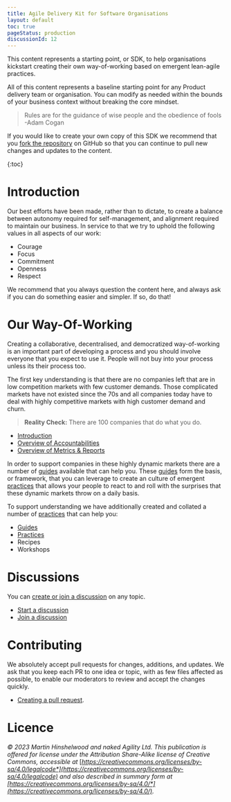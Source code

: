 ```yaml
---
title: Agile Delivery Kit for Software Organisations
layout: default
toc: true
pageStatus: production
discussionId: 12 
---
```


This content represents a starting point, or SDK, to help organisations kickstart creating their own way-of-working based on emergent lean-agile practices.

All of this content represents a baseline starting point for any Product delivery team or organisation. You can modify as needed within the bounds of your business context without breaking the core mindset.

>   Rules are for the guidance of wise people and the obedience of fools -Adam Cogan

If you would like to create your own copy of this SDK we recommend that you [fork the repository](https://docs.github.com/en/pull-requests/collaborating-with-pull-requests/working-with-forks/about-forks) on GitHub so that you can continue to pull new changes and updates to the content.

{:toc}

# Introduction

Our best efforts have been made, rather than to dictate, to create a balance between autonomy required for self-management, and alignment required to maintain our business. In service to that we try to uphold the following values in all aspects of our work:

-   Courage
-   Focus
-   Commitment
-   Openness
-   Respect

We recommend that you always question the content here, and always ask if you can do something easier and simpler. If so, do that!

# Our Way-Of-Working

Creating a collaborative, decentralised, and democratized way-of-working is an important part of developing a process and you should involve everyone that you expect to use it. People will not buy into your process unless its their process too.

The first key understanding is that there are no companies left that are in low competition markets with few customer demands. Those complicated markets have not existed since the 70s and all companies today have to deal with highly competitive markets with high customer demand and churn.

>   **Reality Check:** There are 100 companies that do what you do.

- [Introduction](introduction.md)
- [Overview of Accountabilities](accountabilities.md)
- [Overview of Metrics & Reports](metrics-reports.md)


In order to support companies in these highly dynamic markets there are a number of [guides](guides/index.md) available that can help you. These [guides](guides/index.md) form the basis, or framework, that you can leverage to create an culture of emergent [practices](practices/index.md) that allows your people to react to and roll with the surprises that these dynamic markets throw on a daily basis.

To support understanding we have additionally created and collated a number of [practices](practices/index.md) that can help you:

-   [Guides](guides/index.md)
-   [Practices](./practices/index.md)
-   Recipes
-   Workshops

# Discussions

You can [create or join a discussion](https://github.com/nkdAgility/Scrum-Delivery-Kit-for-Software-Organisations/discussions) on any topic.

-   [Start a discussion](https://github.com/nkdAgility/Scrum-Delivery-Kit-for-Software-Organisations/discussions/new)
-   [Join a discussion](https://github.com/nkdAgility/Scrum-Delivery-Kit-for-Software-Organisations/discussions)

# Contributing

We absolutely accept pull requests for changes, additions, and updates. We ask that you keep each PR to one idea or topic, with as few files affected as possible, to enable our moderators to review and accept the changes quickly.

-   [Creating a pull request](https://docs.github.com/en/pull-requests/collaborating-with-pull-requests/proposing-changes-to-your-work-with-pull-requests/creating-a-pull-request).

# Licence

*© 2023 Martin Hinshelwood and naked Agility Ltd. This publication is offered for license under the Attribution Share-Alike license of Creative Commons, accessible at* [*https://creativecommons.org/licenses/by-sa/4.0/legalcode*](https://creativecommons.org/licenses/by-sa/4.0/legalcode) *and also described in summary form at* [*https://creativecommons.org/licenses/by-sa/4.0/*](https://creativecommons.org/licenses/by-sa/4.0/)*.*
